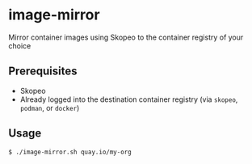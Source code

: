 # image-mirror

Mirror container images using Skopeo to the container registry of your choice

## Prerequisites

- Skopeo
- Already logged into the destination container registry (via `skopeo`, `podman`, or `docker`)
 
## Usage

```bash
$ ./image-mirror.sh quay.io/my-org
```